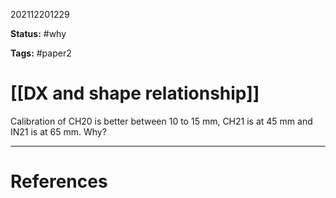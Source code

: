 202112201229

**Status:** #why

**Tags:** #paper2

# [[DX and shape relationship]]

Calibration of CH20 is better between 10 to 15 mm, CH21 is at 45 mm and IN21 is at 65 mm. Why?


---
# References